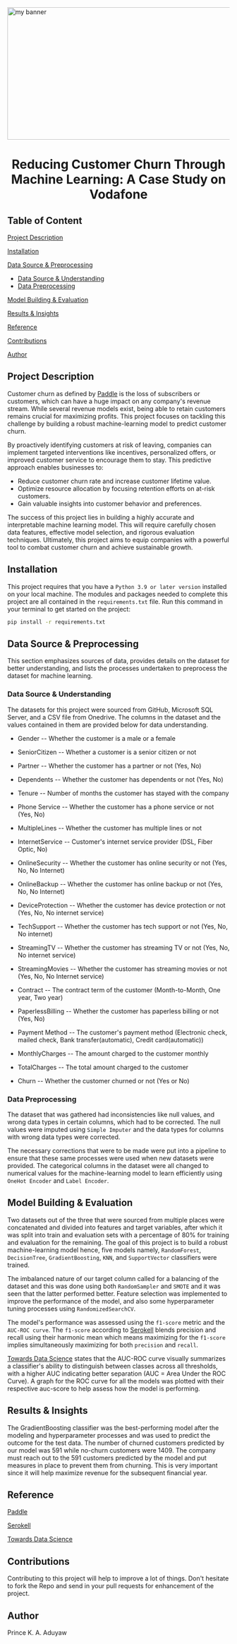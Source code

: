 <img src='https://github.com/pk-aduyaw/Customer_Churn_Classification_Project/assets/148882212/08fdd7b4-d0cd-44f2-8354-f7483c806e8c' alt='my banner' style="width:1500px;height:300px;">
<h1 align='center'>Reducing Customer Churn Through Machine Learning: A Case Study on Vodafone</h1>

## Table of Content
[Project Description](#project-description)

[Installation](#installation)

[Data Source & Preprocessing](#data-source--preprocessing)
* [Data Source & Understanding](#data-source--understanding)
* [Data Preprocessing](#data-preprocessing) 

[Model Building & Evaluation](#model-building--evaluation)

[Results & Insights](#results--insights)

[Reference](#reference)

[Contributions](#contributions)

[Author](#author)


<h2>Project Description</h2>

<p>Customer churn as defined by <a href='https://www.paddle.com/resources/customer-churn' to='_blank'>Paddle</a> is the loss of subscribers or customers, which can have a huge impact on any company's revenue stream. While several revenue models exist, being able to retain customers remains crucial for maximizing profits. This project focuses on tackling this challenge by building a robust machine-learning model to predict customer churn.</p>

<p>By proactively identifying customers at risk of leaving, companies can implement targeted interventions like incentives, personalized offers, or improved customer service to encourage them to stay. This predictive approach enables businesses to:</p>

* Reduce customer churn rate and increase customer lifetime value.
* Optimize resource allocation by focusing retention efforts on at-risk customers.
* Gain valuable insights into customer behavior and preferences.

<p>The success of this project lies in building a highly accurate and interpretable machine learning model. This will require carefully chosen data features, effective model selection, and rigorous evaluation techniques. Ultimately, this project aims to equip companies with a powerful tool to combat customer churn and achieve sustainable growth.</p>

<h2>Installation</h2>

This project requires that you have a `Python 3.9 or later version` installed on your local machine. The modules and packages needed to complete this project are all contained in the `requirements.txt` file. Run this command in your terminal to get started on the project:

```bash
pip install -r requirements.txt
```

<h2>Data Source & Preprocessing</h2>

This section emphasizes sources of data, provides details on the dataset for better understanding, and lists the processes undertaken to preprocess the dataset for machine learning.

<h3>Data Source & Understanding</h3>

The datasets for this project were sourced from GitHub, Microsoft SQL Server, and a CSV file from Onedrive. The columns in the dataset and the values contained in them are provided below for data understanding.

- Gender -- Whether the customer is a male or a female

- SeniorCitizen -- Whether a customer is a senior citizen or not

- Partner -- Whether the customer has a partner or not (Yes, No)

- Dependents -- Whether the customer has dependents or not (Yes, No)

- Tenure -- Number of months the customer has stayed with the company

- Phone Service -- Whether the customer has a phone service or not (Yes, No)

- MultipleLines -- Whether the customer has multiple lines or not

- InternetService -- Customer's internet service provider (DSL, Fiber Optic, No)

- OnlineSecurity -- Whether the customer has online security or not (Yes, No, No Internet)

- OnlineBackup -- Whether the customer has online backup or not (Yes, No, No Internet)

- DeviceProtection -- Whether the customer has device protection or not (Yes, No, No internet service)

- TechSupport -- Whether the customer has tech support or not (Yes, No, No internet)

- StreamingTV -- Whether the customer has streaming TV or not (Yes, No, No internet service)

- StreamingMovies -- Whether the customer has streaming movies or not (Yes, No, No Internet service)

- Contract -- The contract term of the customer (Month-to-Month, One year, Two year)

- PaperlessBilling -- Whether the customer has paperless billing or not (Yes, No)

- Payment Method -- The customer's payment method (Electronic check, mailed check, Bank transfer(automatic), Credit card(automatic))

- MonthlyCharges -- The amount charged to the customer monthly

- TotalCharges -- The total amount charged to the customer

- Churn -- Whether the customer churned or not (Yes or No)

<h3>Data Preprocessing</h3>

The dataset that was gathered had inconsistencies like null values, and wrong data types in certain columns, which had to be corrected. The null values were imputed using `Simple Imputer` and the data types for columns with wrong data types were corrected.

The necessary corrections that were to be made were put into a pipeline to ensure that these same processes were used when new datasets were provided. The categorical columns in the dataset were all changed to numerical values for the machine-learning model to learn efficiently using `OneHot Encoder` and `Label Encoder`.

<h2>Model Building & Evaluation</h2>

Two datasets out of the three that were sourced from multiple places were concatenated and divided into features and target variables, after which it was split into train and evaluation sets with a percentage of 80% for training and evaluation for the remaining. The goal of this project is to build a robust machine-learning model hence, five models namely, `RandomForest`, `DecisionTree`, `GradientBoosting`, `KNN`, and `SupportVector` classifiers were trained.

The imbalanced nature of our target column called for a balancing of the dataset and this was done using both `RandomSampler` and `SMOTE` and it was seen that the latter performed better. Feature selection was implemented to improve the performance of the model, and also some hyperparameter tuning processes using `RandomizedSearchCV`.

The model's performance was assessed using the `f1-score` metric and the `AUC-ROC curve`. The `f1-score` according to [Serokell](https://serokell.io/blog/a-guide-to-f1-score) blends precision and recall using their harmonic mean which means maximizing for the `f1-score` implies simultaneously maximizing for both `precision` and `recall`.

[Towards Data Science](https://towardsdatascience.com/tagged/auc-roc-curve) states that the AUC-ROC curve visually summarizes a classifier's ability to distinguish between classes across all thresholds, with a higher AUC indicating better separation (AUC = Area Under the ROC Curve). A graph for the ROC curve for all the models was plotted with their respective auc-score to help assess how the model is performing.

<h2>Results & Insights</h2>

The GradientBoosting classifier was the best-performing model after the modeling and hyperparameter processes and was used to predict the outcome for the test data. The number of churned customers predicted by our model was 591 while no-churn customers were 1409. The company must reach out to the 591 customers predicted by the model and put measures in place to prevent them from churning. This is very important since it will help maximize revenue for the subsequent financial year.

<h2>Reference</h2>

[Paddle](https://www.paddle.com/resources/customer-churn)

[Serokell](https://serokell.io/blog/a-guide-to-f1-score)

[Towards Data Science](https://towardsdatascience.com/tagged/auc-roc-curve)

<h2>Contributions</h2>
Contributing to this project will help to improve a lot of things. Don't hesitate to fork the Repo and send in your pull requests for enhancement of the project.

<h2>Author</h2>
Prince K. A. Aduyaw
